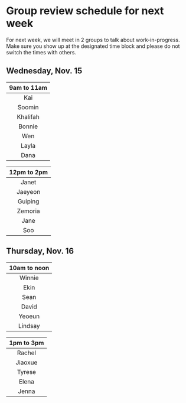 # Group review schedule for next week

For next week, we will meet in 2 groups to talk about work-in-progress. Make sure you show up at the designated time block and please do not switch the times with others.

## Wednesday, Nov. 15

| 9am to 11am |
|:-----------:|
|Kai          |
|Soomin       |
|Khalifah     |
|Bonnie       |
|Wen          |
|Layla        |
|Dana         |

| 12pm to 2pm |
|:-----------:|
|Janet        |
|Jaeyeon      |
|Guiping      |
|Zemoria      |
|Jane         |
|Soo          |

## Thursday, Nov. 16

| 10am to noon  |
|:-------------:|
|Winnie         |
|Ekin           |
|Sean           |
|David          |
|Yeoeun         |
|Lindsay        |

|1pm to 3pm     |
|:-------------:|
|Rachel         |
|Jiaoxue        |
|Tyrese         |
|Elena          |
|Jenna          |

